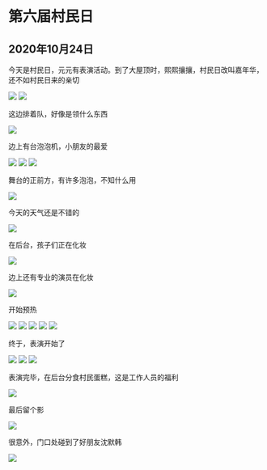 第六届村民日
=======================

2020年10月24日
-----------------------

今天是村民日，元元有表演活动。到了大屋顶时，熙熙攘攘，村民日改叫嘉年华，还不如村民日来的亲切

![]({{site.url}}/assets/blog-images/20201024/1-1.jpg)
![]({{site.url}}/assets/blog-images/20201024/1-3.jpg)

这边排着队，好像是领什么东西

![]({{site.url}}/assets/blog-images/20201024/1-4.jpg)

边上有台泡泡机，小朋友的最爱

![]({{site.url}}/assets/blog-images/20201024/1-5.jpg)
![]({{site.url}}/assets/blog-images/20201024/1-6.jpg)
![]({{site.url}}/assets/blog-images/20201024/1-7.jpg)

舞台的正前方，有许多泡泡，不知什么用

![]({{site.url}}/assets/blog-images/20201024/1-8.jpg)

今天的天气还是不错的

![]({{site.url}}/assets/blog-images/20201024/1-9.jpg)

在后台，孩子们正在化妆

![]({{site.url}}/assets/blog-images/20201024/1-10.jpg)

边上还有专业的演员在化妆

![]({{site.url}}/assets/blog-images/20201024/1-11.jpg)

开始预热

![]({{site.url}}/assets/blog-images/20201024/1-13.jpg)
![]({{site.url}}/assets/blog-images/20201024/1-12.jpg)
![]({{site.url}}/assets/blog-images/20201024/1-14.jpg)
![]({{site.url}}/assets/blog-images/20201024/1-15.jpg)
![]({{site.url}}/assets/blog-images/20201024/1-16.jpg)

终于，表演开始了

![]({{site.url}}/assets/blog-images/20201024/1-17.jpg)
![]({{site.url}}/assets/blog-images/20201024/1-18.jpg)
![]({{site.url}}/assets/blog-images/20201024/1-19.jpg)

表演完毕，在后台分食村民蛋糕，这是工作人员的福利

![]({{site.url}}/assets/blog-images/20201024/1-20.jpg)

最后留个影

![]({{site.url}}/assets/blog-images/20201024/1-21.jpg)

很意外，门口处碰到了好朋友沈默韩

![]({{site.url}}/assets/blog-images/20201024/1-22.jpg)




